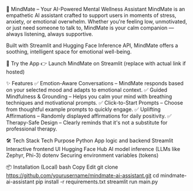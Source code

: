 🧘 MindMate – Your AI-Powered Mental Wellness Assistant
MindMate is an empathetic AI assistant crafted to support users in moments of stress, anxiety, or emotional overwhelm. Whether you're feeling low, unmotivated, or just need someone to talk to, MindMate is your calm companion — always listening, always supportive.

Built with Streamlit and Hugging Face Inference API, MindMate offers a soothing, intelligent space for emotional well-being.

🚀 Try the App
👉 Launch MindMate on Streamlit (replace with actual link if hosted)

✨ Features
✅ Emotion-Aware Conversations – MindMate responds based on your selected mood and adapts to emotional context.
✅ Guided Mindfulness & Grounding – Helps you calm your mind with breathing techniques and motivational prompts.
✅ Click-to-Start Prompts – Choose from thoughtful example prompts to quickly engage.
✅ Uplifting Affirmations – Randomly displayed affirmations for daily positivity.
✅ Therapy-Safe Design – Clearly reminds that it's not a substitute for professional therapy.

🛠️ Tech Stack
Tech	Purpose
Python	App logic and backend
Streamlit	Interactive frontend UI
Hugging Face Hub	AI model inference (LLMs like Zephyr, Phi-3)
dotenv	Securing environment variables (tokens)

📦 Installation (Local)
bash
Copy
Edit
git clone https://github.com/yourusername/mindmate-ai-assistant.git
cd mindmate-ai-assistant
pip install -r requirements.txt
streamlit run main.py